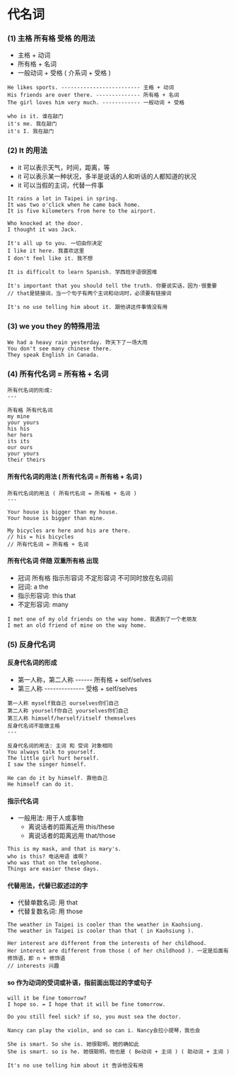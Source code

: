 # 代名词

### (1) 主格 所有格 受格 的用法

- 主格 + 动词
- 所有格 + 名词
- 一般动词 + 受格 ( 介系词 + 受格 )

```
He likes sports. ------------------------- 主格 + 动词
His friends are over there. -------------- 所有格 + 名词
The girl loves him very much. ------------ 一般动词 + 受格

who is it. 谁在敲门
it's me. 我在敲门
it's I. 我在敲门
```

### (2) It 的用法

- it 可以表示天气，时间，距离，等
- it 可以表示某一种状况，多半是说话的人和听话的人都知道的状况
- it 可以当假的主词，代替一件事

```
It rains a lot in Taipei in spring.
It was two o'click when he came back home.
It is five kilometers from here to the airport.

Who knocked at the door.
I thought it was Jack.

It's all up to you. 一切由你决定
I like it here. 我喜欢这里
I don't feel like it. 我不想

It is difficult to learn Spanish. 学西班牙语很困难

It's important that you should tell the truth. 你要说实话，因为·很重要
// that是链接词，当一个句子有两个主词和动词时，必须要有链接词

It's no use telling him about it. 跟他讲这件事情没有用
```

### (3) we you they 的特殊用法

```
We had a heavy rain yesterday. 昨天下了一场大雨
You don't see many chinese there.
They speak English in Canada.
```

### (4) 所有代名词 = 所有格 + 名词

```
所有代名词的形成:
---

所有格 所有代名词
my mine
your yours
his his
her hers
its its
our ours
your yours
their theirs
```

#### 所有代名词的用法 ( 所有代名词 = 所有格 + 名词 )

```
所有代名词的用法 ( 所有代名词 = 所有格 + 名词 )
---

Your house is bigger than my house.
Your house is bigger than mine.

My bicycles are here and his are there.
// his = his bicycles
// 所有代名词 = 所有格 + 名词
```

#### 所有代名词 伴随 双重所有格 出现

- 冠词 所有格 指示形容词 不定形容词 不可同时放在名词前
- 冠词: a the
- 指示形容词: this that
- 不定形容词: many

```
I met one of my old friends on the way home. 我遇到了一个老朋友
I met an old friend of mine on the way home.
```

### (5) 反身代名词

#### 反身代名词的形成

- 第一人称，第二人称 ------ 所有格 + self/selves
- 第三人称 -------------- 受格 + self/selves

```
第一人称 myself我自己 ourselves你们自己
第二人称 yourself你自己 yourselves你们自己
第三人称 himself/herself/itself themselves
反身代名词不能做主格
---

反身代名词的用法: 主词 和 受词 对象相同
You always talk to yourself.
The little girl hurt herself.
I saw the singer himself.

He can do it by himself. 靠他自己
He himself can do it.
```

#### 指示代名词

- 一般用法: 用于人或事物
  - 离说话者的距离近用 this/these
  - 离说话者的距离远用 that/those

```
This is my mask, and that is mary's.
who is this? 电话用语 谁啊？
who was that on the telephone.
Things are easier these days.
```

#### 代替用法，代替已叙述过的字

- 代替单数名词: 用 that
- 代替复数名词: 用 those

```
The weather in Taipei is cooler than the weather in Kaohsiung.
The weather in Taipei is cooler than that ( in Kaohsiung ).

Her interest are different from the interests of her childhood.
Her interest are different from those ( of her childhood ). 一定是后面有修饰语，即 n + 修饰语
// interests 兴趣
```

#### so 作为动词的受词或补语，指前面出现过的字或句子

```
will it be fine tomorrow?
I hope so. = I hope that it will be fine tomorrow.

Do you still feel sick? if so, you must sea the doctor.

Nancy can play the violin, and so can i. Nancy会拉小提琴，我也会

She is smart. So she is. 她很聪明，她的确如此
She is smart. so is he. 她很聪明，他也是 ( Be动词 + 主词 ) ( 助动词 + 主词 )
```

```
It's no use telling him about it 告诉他没有用
```

